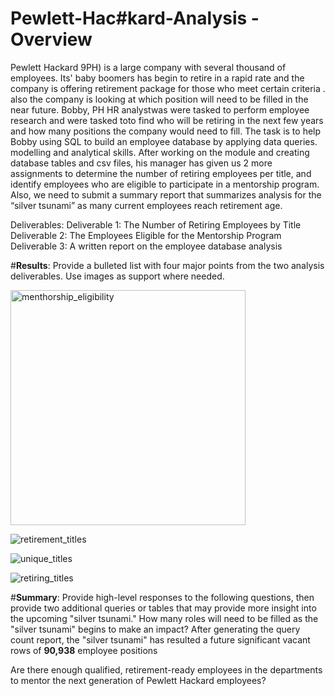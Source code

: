 # **Pewlett-Hac#kard-Analysis - Overview**
Pewlett Hackard 9PH) is a large company with several thousand of employees. Its' baby boomers has begin to retire in a rapid rate and the company is offering retirement package for those who meet certain criteria . also the company is looking at which position will need to be filled in the near future. Bobby, PH HR analystwas were tasked to perform employee research and were tasked toto find who will be retiring in the next few years and how many positions the company would need to fill. The task is to help Bobby using SQL to build an employee database by applying data queries. modelling and analytical skills. After working on the module and creating database tables and csv files, his manager has given us 2 more assignments to determine the number of retiring employees per title, and identify employees who are eligible to participate in a mentorship program. Also, we need to submit a summary report that summarizes analysis  for  the “silver tsunami” as many current employees reach retirement age.

Deliverables:
Deliverable 1: The Number of Retiring Employees by Title
Deliverable 2: The Employees Eligible for the Mentorship Program
Deliverable 3: A written report on the employee database analysis

#**Results**: Provide a bulleted list with four major points from the two analysis deliverables. Use images as support where needed.

<img width="376" alt="menthorship_eligibility" src="https://user-images.githubusercontent.com/92903447/145686745-231e1a5a-8813-4c50-a343-d06a7548a99a.png">

![retirement_titles](https://user-images.githubusercontent.com/92903447/145686748-38b44efc-62ad-422b-8273-f08dbff0eac8.png)

![unique_titles](https://user-images.githubusercontent.com/92903447/145686768-6565d811-6d3c-42d9-82e6-c8e7ec6811f7.png)

![retiring_titles](https://user-images.githubusercontent.com/92903447/145686762-4ea8c0db-b79e-4559-8b58-1f76a160804f.png)

#**Summary**: Provide high-level responses to the following questions, then provide two additional queries or tables that may provide more insight into the upcoming "silver tsunami."
How many roles will need to be filled as the "silver tsunami" begins to make an impact?
After generating the  query count report, the "silver tsunami"  has resulted a future significant vacant rows  of **90,938** employee positions 

Are there enough qualified, retirement-ready employees in the departments to mentor the next generation of Pewlett Hackard employees?
